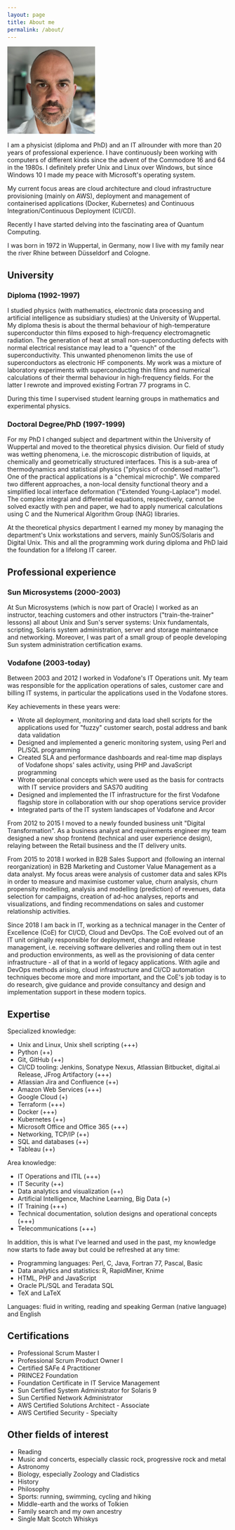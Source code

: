 ```yaml
---
layout: page
title: About me
permalink: /about/
---
```


<img src="/files/CB.jpg" alt="That's me" width="200">

I am a physicist (diploma and PhD) and an IT allrounder with more than 20 years of professional experience.
I have continuously been working with computers of different kinds since the advent of the
Commodore 16 and 64 in the 1980s. I definitely prefer Unix and Linux over Windows, but since Windows 10 I
made my peace with Microsoft's operating system.

My current focus areas are cloud architecture and cloud infrastructure provisioning (mainly on AWS), deployment
and management of containerised applications (Docker, Kubernetes) and Continuous Integration/Continuous
Deployment (CI/CD).

Recently I have started delving into the fascinating area of Quantum Computing.

I was born in 1972 in Wuppertal, in Germany, now I live with my family near the river Rhine between
Düsseldorf and Cologne.

## University

### Diploma (1992-1997)

I studied physics (with mathematics, electronic data processing and artificial intelligence as
subsidiary studies) at the University of Wuppertal. My diploma thesis is about the thermal
behaviour of high-temperature superconductor thin films exposed to high-frequency electromagnetic radiation.
The generation of heat at small non-superconducting defects with normal electrical resistance
may lead to a "quench" of the superconductivity. This unwanted phenomenon
limits the use of superconductors as electronic HF components.
My work was a mixture of laboratory experiments with superconducting thin films and numerical
calculations of their thermal behaviour in high-frequency fields. For the latter I
rewrote and improved existing Fortran 77 programs in C.

During this time I supervised student learning groups in mathematics and experimental
physics.

### Doctoral Degree/PhD (1997-1999)

For my PhD I changed subject and department within the University of Wuppertal and moved
to the theoretical physics division. Our field of study was wetting phenomena, i.e. the
microscopic distribution of liquids, at chemically and geometrically structured interfaces. This is a
sub-area of thermodynamics and statistical physics ("physics of condensed matter"). One of
the practical applications is a "chemical microchip". We compared two different approaches, a
non-local density functional theory and a simplified local interface deformation ("Extended Young-Laplace")
model. The complex integral and differential equations, respectively, cannot be solved exactly
with pen and paper, we had to apply numerical calculations using C and the
Numerical Algorithm Group (NAG) libraries.

At the theoretical physics department I earned my money by managing the department's
Unix workstations and servers, mainly SunOS/Solaris and Digital Unix. This and all
the programming work during diploma and PhD laid the foundation for a lifelong IT career.

## Professional experience

### Sun Microsystems (2000-2003)

At Sun Microsystems (which is now part of Oracle) I worked as an instructor, teaching customers
and other instructors ("train-the-trainer" lessons) all about Unix and Sun's server systems: Unix
fundamentals, scripting, Solaris system administration, server and storage maintenance and
networking. Moreover, I was part of a small group of people developing Sun system administration
certification exams.

### Vodafone (2003-today)

Between 2003 and 2012 I worked in Vodafone's IT Operations unit. My team was responsible for the application
operations of sales, customer care and billing IT systems, in particular the applications used in the
Vodafone stores.

Key achievements in these years were:

- Wrote all deployment, monitoring and data load shell scripts for the
applications used for "fuzzy" customer search, postal address and bank data validation
- Designed and implemented a generic monitoring system, using Perl and
PL/SQL programming
- Created SLA and performance dashboards and real-time map displays of
Vodafone shops' sales activity, using PHP and JavaScript programming
- Wrote operational concepts which were used as the basis for contracts
with IT service providers and SAS70 auditing
- Designed and implemented the IT infrastructure for the first Vodafone
flagship store in collaboration with our shop operations service provider
- Integrated parts of the IT system landscapes of Vodafone and Arcor

From 2012 to 2015 I moved to a newly founded business unit "Digital Transformation". As a
business analyst and requirements engineer my team designed a new shop frontend (technical
and user experience design), relaying between the Retail business and the IT delivery units.

From 2015 to 2018 I worked in B2B Sales Support and (following an internal reorganization) in
B2B Marketing and Customer Value Management as a data analyst. My focus areas were analysis of customer
data and sales KPIs in order to measure and maximise customer value, churn analysis,
churn propensity modelling, analysis and modelling (prediction) of revenues, data selection for campaigns,
creation of ad-hoc analyses, reports and visualizations, and finding
recommendations on sales and customer relationship activities.

Since 2018 I am back in IT, working as a technical manager in the Center of Excellence (CoE) for
CI/CD, Cloud and DevOps. The CoE evolved out of an IT unit originally responsible for deployment, change
and release management, i.e. receiving software deliveries and rolling them out in test and production environments,
as well as the provisioning of data center infrastructure - all of that in a world of legacy applications.
With agile and DevOps methods arising, cloud infrastructure and CI/CD automation techniques
become more and more important, and the CoE's job today is to do research, give guidance and provide
consultancy and design and implementation support in these modern topics.

## Expertise

Specialized knowledge:

- Unix and Linux, Unix shell scripting (+++)
- Python (++)
- Git, GitHub (++)
- CI/CD tooling: Jenkins, Sonatype Nexus, Atlassian Bitbucket, digital.ai Release, JFrog Artifactory (+++)
- Atlassian Jira and Confluence (++)
- Amazon Web Services (+++)
- Google Cloud (+)
- Terraform (+++)
- Docker (+++)
- Kubernetes (++)
- Microsoft Office and Office 365 (+++)
- Networking, TCP/IP (++)
- SQL and databases (++)
- Tableau (++)

Area knowledge:

- IT Operations and ITIL (+++)
- IT Security (++)
- Data analytics and visualization (++)
- Artificial Intelligence, Machine Learning, Big Data (+)
- IT Training (+++)
- Technical documentation, solution designs and operational concepts (+++)
- Telecommunications (+++)

In addition, this is what I've learned and used in the past, my knowledge now starts to fade
away but could be refreshed at any time:

- Programming languages: Perl, C, Java, Fortran 77, Pascal, Basic
- Data analytics and statistics: R, RapidMiner, Knime
- HTML, PHP and JavaScript
- Oracle PL/SQL and Teradata SQL
- TeX and LaTeX

Languages: fluid in writing, reading and speaking German (native language) and English

## Certifications

- Professional Scrum Master I
- Professional Scrum Product Owner I
- Certified SAFe 4 Practitioner
- PRINCE2 Foundation
- Foundation Certificate in IT Service Management
- Sun Certified System Administrator for Solaris 9
- Sun Certified Network Administrator
- AWS Certified Solutions Architect - Associate
- AWS Certified Security - Specialty

## Other fields of interest

- Reading
- Music and concerts, especially classic rock, progressive rock and metal
- Astronomy
- Biology, especially Zoology and Cladistics
- History
- Philosophy
- Sports: running, swimming, cycling and hiking
- Middle-earth and the works of Tolkien
- Family search and my own ancestry
- Single Malt Scotch Whiskys
